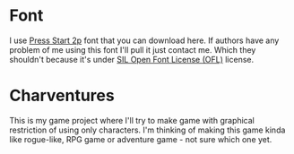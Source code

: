 # Font

I use [Press Start 2p](https://fonts.google.com/specimen/Press+Start+2P) font that you can download here. If authors have any problem of me using this font I'll pull it just contact me. Which they shouldn't because it's under [SIL Open Font License (OFL)](https://openfontlicense.org) license.

# Charventures

This is my game project where I'll try to make game with graphical restriction of using only characters. I'm thinking of making this game kinda like rogue-like, RPG game or adventure game - not sure which one yet.